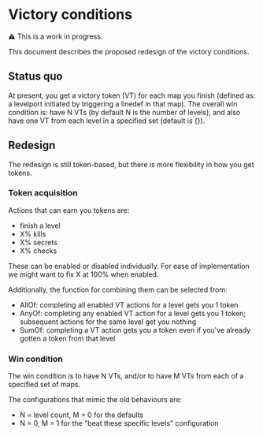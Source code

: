 # Victory conditions

⚠️ This is a work in progress.

This document describes the proposed redesign of the victory conditions.

## Status quo

At present, you get a victory token (VT) for each map you finish (defined as: a
levelport initiated by triggering a linedef in that map). The overall win
condition is: have N VTs (by default N is the number of levels), and also have
one VT from each level in a specified set (default is {}).

## Redesign

The redesign is still token-based, but there is more flexibility in how you get
tokens.

### Token acquisition

Actions that can earn you tokens are:
- finish a level
- X% kills
- X% secrets
- X% checks

These can be enabled or disabled individually. For ease of implementation we
might want to fix X at 100% when enabled.

Additionally, the function for combining them can be selected from:
- AllOf: completing all enabled VT actions for a level gets you 1 token
- AnyOf: completing any enabled VT action for a level gets you 1 token; subsequent
  actions for the same level get you nothing
- SumOf: completing a VT action gets you a token even if you've already gotten a
  token from that level

### Win condition

The win condition is to have N VTs, and/or to have M VTs from each of a specified
set of maps.

The configurations that mimic the old behaviours are:
- N = level count, M = 0 for the defaults
- N = 0, M = 1 for the "beat these specific levels" configuration

